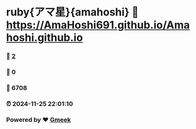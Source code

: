 # ruby{アマ星}{amahoshi} :link: https://AmaHoshi691.github.io/Amahoshi.github.io 
### :page_facing_up: [2](https://AmaHoshi691.github.io/Amahoshi.github.io/tag.html) 
### :speech_balloon: 0 
### :hibiscus: 6708 
### :alarm_clock: 2024-11-25 22:01:10 
### Powered by :heart: [Gmeek](https://github.com/Meekdai/Gmeek)
